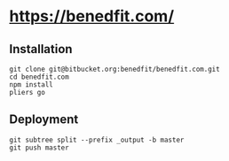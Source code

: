 # https://benedfit.com/

## Installation

```
git clone git@bitbucket.org:benedfit/benedfit.com.git
cd benedfit.com
npm install
pliers go
```
## Deployment

```
git subtree split --prefix _output -b master
git push master
```
